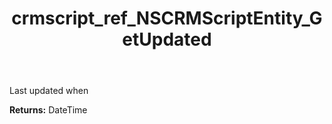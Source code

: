 ﻿---
title: crmscript_ref_NSCRMScriptEntity_GetUpdated
description: DateTime NSCRMScriptEntity.GetUpdated()
intellisense: NSCRMScriptEntity.GetUpdated
keywords: NSCRMScriptEntity, GetUpdated
so.topic: reference
---

Last updated when

**Returns:** DateTime


